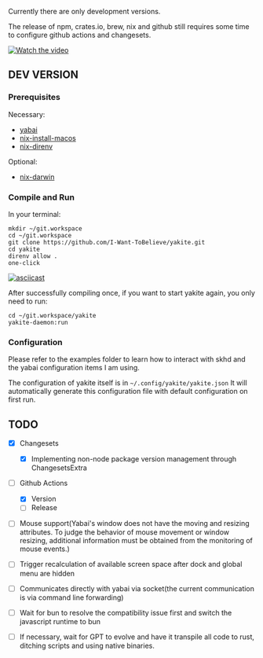 Currently there are only development versions.

The release of npm, crates.io, brew, nix and github still requires some time to configure github actions and changesets.

[![Watch the video](https://github.com/koekeishiya/yabai/assets/24669431/615044d8-cdee-479f-a1ba-bc35af9b0118)](https://github.com/koekeishiya/yabai/assets/24669431/615044d8-cdee-479f-a1ba-bc35af9b0118)
## DEV VERSION

### Prerequisites

Necessary:
- [yabai][]
- [nix-install-macos][]
- [nix-direnv][]

Optional:
- [nix-darwin][]


### Compile and Run

In your terminal:
```fish
mkdir ~/git.workspace
cd ~/git.workspace
git clone https://github.com/I-Want-ToBelieve/yakite.git
cd yakite
direnv allow .
one-click
```

[![asciicast](https://asciinema.org/a/b3QyYyfxtiihnElhJDafu1quK.svg)](https://asciinema.org/a/b3QyYyfxtiihnElhJDafu1quK)

After successfully compiling once, if you want to start yakite again, you only need to run:

```fish
cd ~/git.workspace/yakite
yakite-daemon:run
```



### Configuration
Please refer to the examples folder to learn how to interact with skhd and the yabai configuration items I am using.

The configuration of yakite itself is in `~/.config/yakite/yakite.json`
It will automatically generate this configuration file with default configuration on first run.



## TODO

- [x] Changesets
  - [x] Implementing non-node package version management through ChangesetsExtra
- [ ] Github Actions
  - [x] Version
  - [ ] Release
- [ ] Mouse support(Yabai's window does not have the moving and resizing attributes. To judge the behavior of mouse movement or window resizing, additional information must be obtained from the monitoring of mouse events.)
- [ ] Trigger recalculation of available screen space after dock and global menu are hidden
- [ ] Communicates directly with yabai via socket(the current communication is via command line forwarding)
- [ ] Wait for bun to resolve the compatibility issue first and switch the javascript runtime to bun
- [ ] If necessary, wait for GPT to evolve and have it transpile all code to rust, ditching scripts and using native binaries.




[yabai]: https://github.com/koekeishiya/yabai
[nix-darwin]: https://github.com/LnL7/nix-darwin/
[nix-direnv]: https://github.com/nix-community/nix-direnv
[nix-install-macos]: https://nixos.org/download#nix-install-macos

